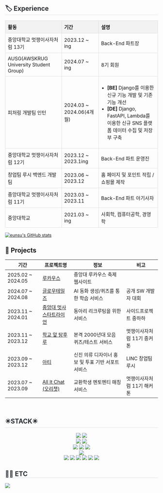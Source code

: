 <div align="left">
  <h2 style="border-bottom: 1px solid #d8dee4; color: #282d33;">🏷️ Experience</h2>
  <table style="width: 100%; border-collapse: collapse;">
    <tr style="background-color: #f2f2f2;">
      <th style="text-align: left; padding: 8px; border: 1px solid #ddd;">활동</th>
      <th style="text-align: left; padding: 8px; border: 1px solid #ddd;">기간</th>
      <th style="text-align: left; padding: 8px; border: 1px solid #ddd;">설명</th>
    </tr>
    <tr>
      <td style="padding: 8px; border: 1px solid #ddd;">중앙대학교 멋쟁이사자처럼 13기 </td>
      <td style="padding: 8px; border: 1px solid #ddd;">2023.12 ~ ing </td>
      <td style="padding: 8px; border: 1px solid #ddd;">Back-End 파트장 </td>
    </tr>
  <tr>
    <td style="padding: 8px; border: 1px solid #ddd;">AUSG(AWSKRUG University Student Group)</td>
    <td style="padding: 8px; border: 1px solid #ddd;">2024.07 ~ ing </td>
    <td style="padding: 8px; border: 1px solid #ddd;">8기 회원</td>
  </tr>
  <tr>
    <td style="padding: 8px; border: 1px solid #ddd;">피처링 개발팀 인턴</td>
    <td style="padding: 8px; border: 1px solid #ddd;">2024.03 ~ 2024.06(4개월)</td>
    <td style="padding: 8px; border: 1px solid #ddd;">
      <ul style="padding-left: 20px;">
        <li><strong>[BE]</strong> Django를 이용한 신규 기능 개발 및 기존 기능 개선</li>
        <li><strong>[DE]</strong> Django, FastAPI, Lambda를 이용한 신규 SNS 플랫폼 데이터 수집 및 저장부 구축</li>
      </ul>
    </td>
  </tr>
    <tr>
      <td style="padding: 8px; border: 1px solid #ddd;">중앙대학교 멋쟁이사자처럼 12기</td>
      <td style="padding: 8px; border: 1px solid #ddd;">2023.12 ~ 2023.1ing </td>
      <td style="padding: 8px; border: 1px solid #ddd;">Back-End 파트 운영진 </td>
    </tr>
    <tr>
      <td style="padding: 8px; border: 1px solid #ddd;">창업팀 루시 백엔드 개발팀</td>
      <td style="padding: 8px; border: 1px solid #ddd;">2023.06 ~ 2023.12 </td>
      <td style="padding: 8px; border: 1px solid #ddd;">홈 페이지 및 포인트 적립 / 쇼핑몰 제작</td>
    </tr>
    <tr>
      <td style="padding: 8px; border: 1px solid #ddd;">중앙대학교 멋쟁이사자처럼 11기</td>
      <td style="padding: 8px; border: 1px solid #ddd;">2023.03 ~ 2023.11 </td>
      <td style="padding: 8px; border: 1px solid #ddd;">Back-End 파트 아기사자</td>
    </tr>
    <tr>
      <td style="padding: 8px; border: 1px solid #ddd;">중앙대학교</td>
      <td style="padding: 8px; border: 1px solid #ddd;">2021.03 ~ ing </td>
      <td style="padding: 8px; border: 1px solid #ddd;">사회학, 컴퓨터공학, 경영학</td>
    </tr>
  </table>
</div>

    
[![eunsu's GitHub stats](https://github-readme-stats.vercel.app/api?username=eunsu02&hide=stars&theme=radical)](https://github.com/eunsu02/github-readme-stats)<br>

## 🔆 Projects
| 기간 | 프로젝트명 | 정보 | 비고 |
| ------------ | ------------- | ------------- | ------------- |
| 2025.02 ~ 2024.05 | [루카우스](https://github.com/LUCAUS2025/LUCAUS-server) | 중앙대 루카우스 축제 웹사이트 |  |
| 2024.07 ~ 2024.08 | [글로우테일즈](https://github.com/GlowTales/GlowTales-Server) | AI 동화 생성/퀴즈를 통한 학습 서비스 | 공개 SW 개발자 대회 |
| 2023.11 ~ 2024.01 | [중앙대 멋사 스타트라이언](https://github.com/cau-likelion-org/startlion-server) | 동아리 리크루팅을 위한 서비스 | 사이드프로젝트 중하하 |
| 2023.11 ~ 2023.12 | [학교 앞 탕후루](https://github.com/huru-huru/huruhuru-Client) | 본격 2000년대 모음 퀴즈/테스트 서비스 | 멋쟁이사자처럼 11기 중커톤 |
| 2023.09 ~ 2023.12 | [아티](https://github.com/Lucy-Arti/Arti-Client) | 신진 의류 디자이너 홍보 및 투표 기반 서포트 서비스| LINC 창업팀 루시 |
| 2023.07 ~ 2023.09 | [All It Chat (오리챗)](https://github.com/Team-All-It-Chat/AIC-Web) | 교환학생 멘토멘티 매칭 서비스 | 멋쟁이사자처럼 11기 해커톤|
<br>

<div align="left">
    <h2 style="border-bottom: 1px solid #d8dee4; color: #282d33;"> ✴️STACK✴️ </h2>
    <!-- 프레임워크 -->
    <div style="margin: 0 auto; text-align: center;" align="left">
        <img src="https://img.shields.io/badge/spring-%236DB33F.svg?style=for-the-badge&logo=spring&logoColor=white">
        <img src="https://img.shields.io/badge/Django-092E20?style=for-the-badge&logo=Django&logoColor=white">
    </div>
    <!-- 데이터베이스 -->
    <div style="margin: 0 auto; text-align: center;" align="left">
        <img src="https://img.shields.io/badge/mysql-4479A1.svg?style=for-the-badge&logo=mysql&logoColor=white">
        <img src="https://img.shields.io/badge/Redis-DC382D?style=for-the-badge&logo=Redis&logoColor=white">
    </div>
    <!-- 클라우드 -->
    <div style="margin: 0 auto; text-align: center;" align="left">
        <img src="https://img.shields.io/badge/AWS-%23FF9900.svg?style=for-the-badge&logo=amazon-aws&logoColor=white">
        <img src="https://img.shields.io/badge/Amazon%20EC2-FF9900?style=for-the-badge&logo=Amazon%20EC2&logoColor=white">
        <img src="https://img.shields.io/badge/Amazon%20S3-569A31?style=for-the-badge&logo=Amazon%20S3&logoColor=white">
    </div>
    <!-- 기타 -->
    <div style="margin: 0 auto; text-align: center;" align="left">
        <img src="https://img.shields.io/badge/Celery-37814A?style=for-the-badge&logo=Celery&logoColor=white">
    </div>
    <!-- 도구 -->
    <div style="margin: 0 auto; text-align: center;" align="left">
        <img src="https://img.shields.io/badge/Git-F05032?style=for-the-badge&logo=Git&logoColor=white">
        <img src="https://img.shields.io/badge/Github-181717?style=for-the-badge&logo=Github&logoColor=white">
        <img src="https://img.shields.io/badge/Slack-4A154B?style=for-the-badge&logo=Slack&logoColor=white">
        <img src="https://img.shields.io/badge/Postman-FF6C37?style=for-the-badge&logo=postman&logoColor=white">
        <img src="https://img.shields.io/badge/-Swagger-%23Clojure?style=for-the-badge&logo=swagger&logoColor=white">
        <img src="https://img.shields.io/badge/jira-%230A0FFF.svg?style=for-the-badge&logo=jira&logoColor=white">
    </div>

</div>
    <div align= "left">
    <h2 style="border-bottom: 1px solid #d8dee4; color: #282d33;"> 🧑‍💻 ETC </h2>
</a>
    <div align= "left"> <a href=https://velog.io/@eunsu02> <img src="https://img.shields.io/badge/Velog-20C997?style=for-the-badge&logo=Velog&logoColor=white&link=https://velog.io/@eunsu02"> </a>
    </div><br>

